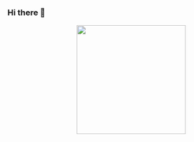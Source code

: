### Hi there 👋

<!--
**jnwh/jnwh** is a ✨ _special_ ✨ repository because its `README.md` (this file) appears on your GitHub profile.

Here are some ideas to get you started:

- 🔭 I’m currently working on ...
- 🌱 I’m currently learning ...
- 👯 I’m looking to collaborate on ...
- 🤔 I’m looking for help with ...
- 💬 Ask me about ...
- 📫 How to reach me: ...
- 😄 Pronouns: ...
- ⚡ Fun fact: ...
-->
<div align="center">
<img align="center" src="https://github-readme-stats.vercel.app/api?username=jnwh&show_icons=true&theme=tokyonight&rank_icon=percentile&include_all_commits=true&show=prs_merged&hide=stars,contribs" height="222">
</div>
